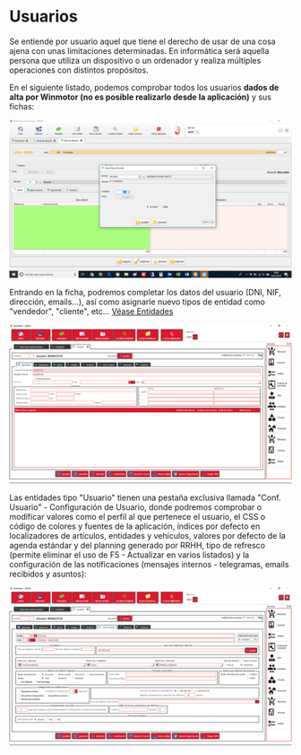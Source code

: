 # Usuarios

Se entiende por usuario aquel que tiene el derecho de usar de una cosa ajena con unas limitaciones determinadas. En informática será aquella persona que utiliza un dispositivo o un ordenador y realiza múltiples operaciones con distintos propósitos.

En el siguiente listado, podemos comprobar todos los usuarios **dados de alta por Winmotor \(no es posible realizarlo desde la aplicación\)** y sus fichas:

![](../../.gitbook/assets/image%20%28205%29.png)

Entrando en la ficha, podremos completar los datos del usuario \(DNI, NIF, dirección, emails...\), así como asignarle nuevo tipos de entidad como "vendedor", "cliente", etc... [Véase Entidades](../maestros/entidades-1.md)

![](../../.gitbook/assets/image%20%28442%29.png)

Las entidades tipo "Usuario" tienen una pestaña exclusiva llamada "Conf. Usuario" - Configuración de Usuario, donde podremos comprobar o modificar valores como el perfil al que pertenece el usuario, el CSS o código de colores y fuentes de la aplicación, índices por defecto en localizadores de artículos, entidades y vehículos, valores por defecto de la agenda estándar y del planning generado por RRHH, tipo de refresco \(permite eliminar el uso de F5 - Actualizar en varios listados\) y la configuración de las notificaciones \(mensajes internos - telegramas, emails recibidos y asuntos\):

![](../../.gitbook/assets/image%20%28397%29.png)



